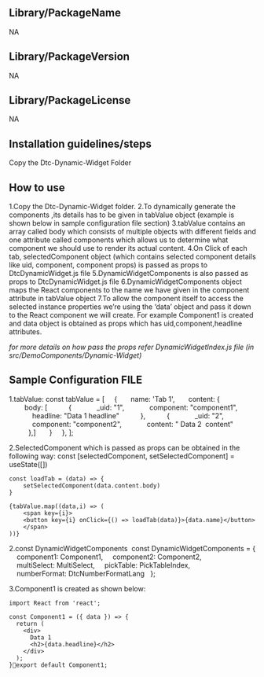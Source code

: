 ## Library/PackageName
NA

## Library/PackageVersion
NA

## Library/PackageLicense
NA

## Installation guidelines/steps

Copy the Dtc-Dynamic-Widget Folder

## How to use 
1.Copy the Dtc-Dynamic-Widget folder.
2.To dynamically generate the components ,its details has to be given in tabValue object (example is shown below in sample configuration file section)
3.tabValue contains an array called body which consists of multiple objects with different fields and one attribute called components which allows us to determine what component we should use to render its actual content.
4.On Click of each tab, selectedComponent object (which contains selected component details like uid, component, component props) is passed as props to DtcDynamicWidget.js file
5.DynamicWidgetComponents is also passed as props to DtcDynamicWidget.js file 
6.DynamicWidgetComponents object maps the React components to the name we have given in the component attribute in tabValue object
7.To allow the component itself to access the selected instance properties we’re using the ‘data’ object and pass it down to the React component we will create. 
    For example Component1 is created and data object is obtained as props which has uid,component,headline attributes. 
      
<DtcDynamicWidget 
    selectedComponent={selectedComponent} 
    DynamicWidgetComponents={DynamicWidgetComponents}>
</DtcDynamicWidget>

*for more details on how pass the props refer DynamicWidgetIndex.js file (in src/DemoComponents/Dynamic-Widget)*


## Sample Configuration  FILE
1.tabValue:
    const tabValue = [
        {
          name: 'Tab 1',
          content: {
            body: [
              {
                _uid: "1",
                component: "component1",
                headline: "Data 1 headline"
              },
              {
                _uid: "2",
                component: "component2",
                content: " Data 2  content"
              },]
          }
        },
    ];

2.SelectedComponent which is passed as props can be obtained in the following way:
    const [selectedComponent, setSelectedComponent] = useState([])

    const loadTab = (data) => {
        setSelectedComponent(data.content.body)
    }

    {tabValue.map((data,i) => (
        <span key={i}>
        <button key={i} onClick={() => loadTab(data)}>{data.name}</button>
        </span>
    ))}

2.const DynamicWidgetComponents 
    const DynamicWidgetComponents = {
        component1: Component1,
        component2: Component2,
        multiSelect: MultiSelect,
        pickTable: PickTableIndex,
        numberFormat: DtcNumberFormatLang
      };

3.Component1 is created as shown below:

    import React from 'react';

    const Component1 = ({ data }) => {
      return (
        <div>
          Data 1
          <h2>{data.headline}</h2>
        </div>
      );
    }export default Component1;


